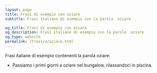 ```yaml
---
layout: page
title: Frasi di esempio con oziare 
subtitle: Frasi italiane di esempio con la parola  oziare

og_title: Frasi di esempio con oziare 
og_description: Frasi italiane di esempio con la parola  oziare
og_type: website
permalink: /frasi/o/oziare.html
---
```


Frasi italiane di esempio contenenti la parola oziare:


- Passiamo i primi giorni a oziare nel bungalow, rilassandoci in piscina.
